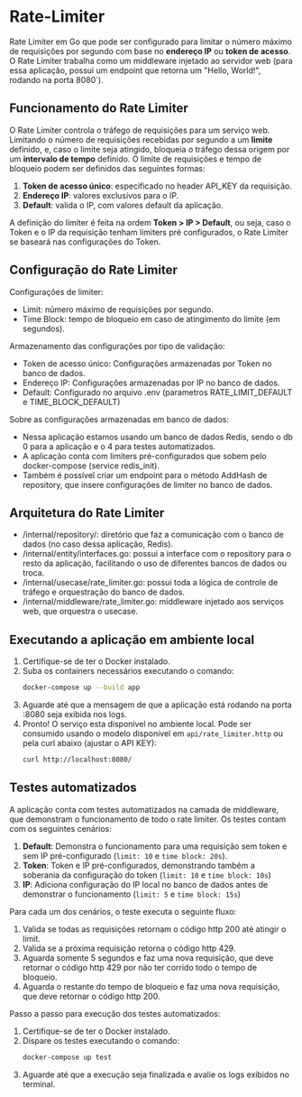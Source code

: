# Rate-Limiter

Rate Limiter em Go que pode ser configurado para limitar o número máximo de requisições por segundo com base no **endereço IP** ou **token de acesso**. O Rate Limiter trabalha como um middleware injetado ao servidor web (para essa aplicação, possui um endpoint que retorna um "Hello, World!", rodando na porta 8080`).

## Funcionamento do Rate Limiter
O Rate Limiter controla o tráfego de requisições para um serviço web. Limitando o número de requisições recebidas por segundo a um **limite** definido, e, caso o limite seja atingido, bloqueia o tráfego dessa origem por um **intervalo de tempo** definido. O limite de requisições e tempo de bloqueio podem ser definidos das seguintes formas:
1. **Token de acesso único**: especificado no header API_KEY da requisição.
2. **Endereço IP**: valores exclusivos para o IP.
3. **Default**: valida o IP, com valores default da aplicação.

A definição do limiter é feita na ordem **Token > IP > Default**, ou seja, caso o Token e o IP da requisição tenham limiters pré configurados, o Rate Limiter se baseará nas configurações do Token.

## Configuração do Rate Limiter
Configurações de limiter:
* Limit: número máximo de requisições por segundo.
* Time Block: tempo de bloqueio em caso de atingimento do limite (em segundos).

Armazenamento das configurações por tipo de validação:
* Token de acesso único: Configurações armazenadas por Token no banco de dados.
* Endereço IP: Configurações armazenadas por IP no banco de dados.
* Default: Configurado no arquivo .env (parametros RATE_LIMIT_DEFAULT e TIME_BLOCK_DEFAULT)

Sobre as configurações armazenadas em banco de dados:
* Nessa aplicação estamos usando um banco de dados Redis, sendo o db 0 para a aplicação e o 4 para testes automatizados.
* A aplicação conta com limiters pré-configurados que sobem pelo docker-compose (service redis_init).
* Também é possível criar um endpoint para o método AddHash de repository, que insere configurações de limiter no banco de dados.

## Arquitetura do Rate Limiter
* /internal/repository/: diretório que faz a comunicação com o banco de dados (no caso dessa aplicação, Redis).
* /internal/entity/interfaces.go: possui a interface com o repository para o resto da aplicação, facilitando o uso de diferentes bancos de dados ou troca.
* /internal/usecase/rate_limiter.go: possui toda a lógica de controle de tráfego e orquestração do banco de dados.
* /internal/middleware/rate_limiter.go: middleware injetado aos serviços web, que orquestra o usecase.

## Executando a aplicação em ambiente local
1. Certifique-se de ter o Docker instalado.
2. Suba os containers necessários executando o comando:
    ```bash
    docker-compose up --build app
    ```
3. Aguarde até que a mensagem de que a aplicação está rodando na porta :8080 seja exibida nos logs.
4. Pronto! O serviço esta disponível no ambiente local. Pode ser consumido usando o modelo disponível em `api/rate_limiter.http` ou pela curl abaixo (ajustar o API KEY):
    ```bash
    curl http://localhost:8080/
    ```

## Testes automatizados
A aplicação conta com testes automatizados na camada de middleware, que demonstram o funcionamento de todo o rate limiter. Os testes contam com os seguintes cenários:
1. **Default**: Demonstra o funcionamento para uma requisição sem token e sem IP pré-configurado (`limit: 10` e `time block: 20s`). 
2. **Token**: Token e IP pré-configurados, demonstrando também a soberania da configuração do token (`limit: 10` e `time block: 10s`)
3. **IP**: Adiciona configuração do IP local no banco de dados antes de demonstrar o funcionamento (`limit: 5` e `time block: 15s`)

Para cada um dos cenários, o teste executa o seguinte fluxo:
1. Valida se todas as requisições retornam o código http 200 até atingir o limit.
2. Valida se a próxima requisição retorna o código http 429.
3. Aguarda somente 5 segundos e faz uma nova requisição, que deve retornar o código http 429 por não ter corrido todo o tempo de bloqueio.
4. Aguarda o restante do tempo de bloqueio e faz uma nova requisição, que deve retornar o código http 200.

Passo a passo para execução dos testes automatizados:
1. Certifique-se de ter o Docker instalado.
2. Dispare os testes executando o comando:
    ```bash
    docker-compose up test
    ```
3. Aguarde até que a execução seja finalizada e avalie os logs exibidos no terminal.